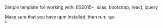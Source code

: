 Simple template for working with: ES2015+, sass, bootstrap, react, jquery

Make sure that you have npm installed, then run:
<code>npm i</code>
